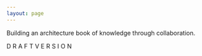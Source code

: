 ```yaml
---
layout: page
---
```


Building an architecture book of knowledge through collaboration.

D R A F T   V E R S I O N
